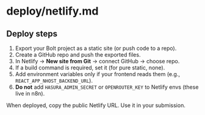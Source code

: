 # deploy/netlify.md

## Deploy steps
1. Export your Bolt project as a static site (or push code to a repo).  
2. Create a GitHub repo and push the exported files.  
3. In Netlify → **New site from Git** → connect GitHub → choose repo.  
4. If a build command is required, set it (for pure static, none).  
5. Add environment variables only if your frontend reads them (e.g., `REACT_APP_NHOST_BACKEND_URL`).  
6. **Do not** add `HASURA_ADMIN_SECRET` or `OPENROUTER_KEY` to Netlify envs (these live in n8n).

When deployed, copy the public Netlify URL. Use it in your submission.
